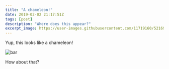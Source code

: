 ```yaml
---
title: "A chameleon!"
date: 2019-02-02 21:17:51Z
tags: [post]
description: "Where does this appear?"
excerpt_image: https://user-images.githubusercontent.com/11719160/52169677-5935ee00-2734-11e9-9c22-a11c0d4288ba.png
---
```


Yup, this looks like a chameleon!

![bar](https://user-images.githubusercontent.com/11719160/52169470-e8410700-2730-11e9-91fe-ee8bad7517f2.png)

How about that?
